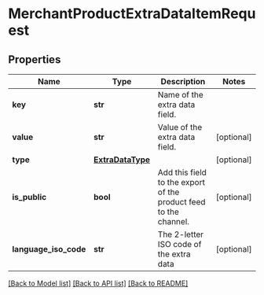 # MerchantProductExtraDataItemRequest

## Properties
Name | Type | Description | Notes
------------ | ------------- | ------------- | -------------
**key** | **str** | Name of the extra data field. | 
**value** | **str** | Value of the extra data field. | [optional] 
**type** | [**ExtraDataType**](ExtraDataType.md) |  | [optional] 
**is_public** | **bool** | Add this field to the export of the product feed to the channel. | [optional] 
**language_iso_code** | **str** | The 2-letter ISO code of the extra data | [optional] 

[[Back to Model list]](../README.md#documentation-for-models) [[Back to API list]](../README.md#documentation-for-api-endpoints) [[Back to README]](../README.md)

